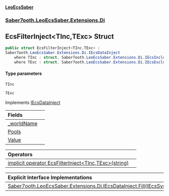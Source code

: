 #### [LeoEcsSaber](index.md 'index')
### [Saber7ooth.LeoEcsSaber.Extensions.Di](Saber7ooth.LeoEcsSaber.Extensions.Di.md 'Saber7ooth.LeoEcsSaber.Extensions.Di')

## EcsFilterInject<TInc,TExc> Struct

```csharp
public struct EcsFilterInject<TInc,TExc> :
Saber7ooth.LeoEcsSaber.Extensions.Di.IEcsDataInject
    where TInc : struct, Saber7ooth.LeoEcsSaber.Extensions.Di.IEcsInclude, System.ValueType, System.ValueType
    where TExc : struct, Saber7ooth.LeoEcsSaber.Extensions.Di.IEcsExclude, System.ValueType, System.ValueType
```
#### Type parameters

<a name='Saber7ooth.LeoEcsSaber.Extensions.Di.EcsFilterInject_TInc,TExc_.TInc'></a>

`TInc`

<a name='Saber7ooth.LeoEcsSaber.Extensions.Di.EcsFilterInject_TInc,TExc_.TExc'></a>

`TExc`

Implements [IEcsDataInject](IEcsDataInject.md 'Saber7ooth.LeoEcsSaber.Extensions.Di.IEcsDataInject')

| Fields | |
| :--- | :--- |
| [_worldName](EcsFilterInject_TInc,TExc_._worldName.md 'Saber7ooth.LeoEcsSaber.Extensions.Di.EcsFilterInject<TInc,TExc>._worldName') | |
| [Pools](EcsFilterInject_TInc,TExc_.Pools.md 'Saber7ooth.LeoEcsSaber.Extensions.Di.EcsFilterInject<TInc,TExc>.Pools') | |
| [Value](EcsFilterInject_TInc,TExc_.Value.md 'Saber7ooth.LeoEcsSaber.Extensions.Di.EcsFilterInject<TInc,TExc>.Value') | |

| Operators | |
| :--- | :--- |
| [implicit operator EcsFilterInject&lt;TInc,TExc&gt;(string)](EcsFilterInject_TInc,TExc_.implicitoperatorEcsFilterInject_TInc,TExc_(string).md 'Saber7ooth.LeoEcsSaber.Extensions.Di.EcsFilterInject<TInc,TExc>.op_Implicit Saber7ooth.LeoEcsSaber.Extensions.Di.EcsFilterInject<TInc,TExc>(string)') | |

| Explicit Interface Implementations | |
| :--- | :--- |
| [Saber7ooth.LeoEcsSaber.Extensions.Di.IEcsDataInject.Fill(IEcsSystems)](EcsFilterInject_TInc,TExc_.Saber7ooth.LeoEcsSaber.Extensions.Di.IEcsDataInject.Fill(IEcsSystems).md 'Saber7ooth.LeoEcsSaber.Extensions.Di.EcsFilterInject<TInc,TExc>.Saber7ooth.LeoEcsSaber.Extensions.Di.IEcsDataInject.Fill(Saber7ooth.LeoEcsSaber.IEcsSystems)') | |

